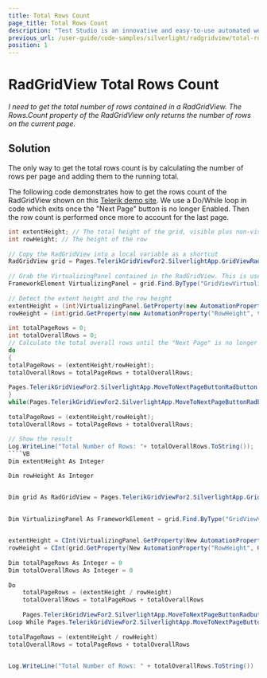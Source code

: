 ```yaml
---
title: Total Rows Count
page_title: Total Rows Count
description: "Test Studio is an innovative and easy-to-use automated web, WPF and load testing solution. Test Studio tests support essential technologies like ASP.NET AJAX, Silverlight, PHP and MVC. HTML5, Testing framework, functional testing, performance testing, load testing, exploratory testing, manual testing."
previous_url: /user-guide/code-samples/silverlight/radgridview/total-rows-count.aspx, /user-guide/code-samples/silverlight/radgridview/total-rows-count
position: 1
---
```

# RadGridView Total Rows Count 

*I need to get the total number of rows contained in a RadGridView. The Rows.Count property of the RadGridView only returns the number of rows on the current page.*

## Solution

The only way to get the total rows count is by calculating the number of rows per page and adding them to the running total.

The following code demonstrates how to get the rows count of the RadGridView shown on this <a href="http://demos.telerik.com/silverlight/#GridView/PagingLargeData" target="_blank">Telerik demo site</a>. We use a Do/While loop in code which exits once the "Next Page" button is no longer Enabled. Then the row count is performed once more to account for the last page.

````C#
int extentHeight; // The total height of the grid, visible plus non-visible
int rowHeight; // The height of the row
  
// Copy the RadGridView into a local variable as a shortcut
RadGridView grid = Pages.TelerikGridViewFor2.SilverlightApp.GridViewRadgridview;
  
// Grab the VirtualizingPanel contained in the RadGridView. This is used to control the viewable portion of the grid.
FrameworkElement VirtualizingPanel = grid.Find.ByType("GridViewVirtualizingPanel");
  
// Detect the extent height and the row height
extentHeight = (int)VirtualizingPanel.GetProperty(new AutomationProperty("ExtentHeight", typeof(int)));
rowHeight = (int)grid.GetProperty(new AutomationProperty("RowHeight", typeof(int)));
  
int totalPageRows = 0;    
int totalOverallRows = 0;
// Calculate the total overall rows until the "Next Page" is no longer Enabled 
do
{
totalPageRows = (extentHeight/rowHeight);
totalOverallRows = totalPageRows + totalOverallRows;
      
Pages.TelerikGridViewFor2.SilverlightApp.MoveToNextPageButtonRadbutton.User.Click(ArtOfTest.WebAii.Core.MouseClickType.LeftClick);
}
while(Pages.TelerikGridViewFor2.SilverlightApp.MoveToNextPageButtonRadbutton.IsEnabled);
  
totalPageRows = (extentHeight/rowHeight);
totalOverallRows = totalPageRows + totalOverallRows;
  
// Show the result
Log.WriteLine("Total Number of Rows: "+ totalOverallRows.ToString());
````VB
Dim extentHeight As Integer

Dim rowHeight As Integer


Dim grid As RadGridView = Pages.TelerikGridViewFor2.SilverlightApp.GridViewRadgridview
 

Dim VirtualizingPanel As FrameworkElement = grid.Find.ByType("GridViewVirtualizingPanel")
 

extentHeight = CInt(VirtualizingPanel.GetProperty(New AutomationProperty("ExtentHeight", GetType(Integer))))
rowHeight = CInt(grid.GetProperty(New AutomationProperty("RowHeight", GetType(Integer))))
 
Dim totalPageRows As Integer = 0
Dim totalOverallRows As Integer = 0
 
Do
    totalPageRows = (extentHeight / rowHeight)
    totalOverallRows = totalPageRows + totalOverallRows
 
    Pages.TelerikGridViewFor2.SilverlightApp.MoveToNextPageButtonRadbutton.User.Click(ArtOfTest.WebAii.Core.MouseClickType.LeftClick)
Loop While Pages.TelerikGridViewFor2.SilverlightApp.MoveToNextPageButtonRadbutton.IsEnabled
 
totalPageRows = (extentHeight / rowHeight)
totalOverallRows = totalPageRows + totalOverallRows
 

Log.WriteLine("Total Number of Rows: " + totalOverallRows.ToString())
````
